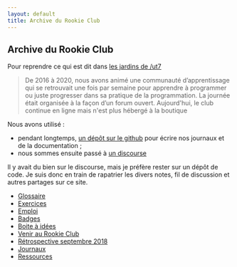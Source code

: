 ```yaml
---
layout: default
title: Archive du Rookie Club
---
```


## Archive du Rookie Club

Pour reprendre ce qui est dit dans [les jardins de /ut7](http://ut7.fr/jardins/)

> De 2016 à 2020, nous avons animé une communauté d’apprentissage qui se retrouvait une fois par semaine pour apprendre à programmer ou juste progresser dans sa pratique de la programmation. La journée était organisée à la façon d’un forum ouvert. Aujourd'hui, le club continue en ligne mais n'est plus hébergé à la boutique

Nous avons utilisé :
- pendant longtemps, [un dépôt sur le github](https://github.com/rookie-club/journal) pour écrire nos journaux et de la documentation ;
- nous sommes ensuite passé à [un discourse](https://rookieclub.org/)

Il y avait du bien sur le discourse, mais je préfère rester sur un dépôt de code. Je suis donc en train de rapatrier les divers notes, fil de discussion et autres partages sur ce site.

- [Glossaire](glossaire)
- [Exercices](exercices)
- [Emploi](emploi)
- [Badges](badges)
- [Boite à idées](boite-a-idees)
- [Venir au Rookie Club](venir-au-rookie-club)
- [Rétrospective septembre 2018](retrospective-septembre-2018)
- [Journaux](journaux/)
- [Ressources](ressources)
